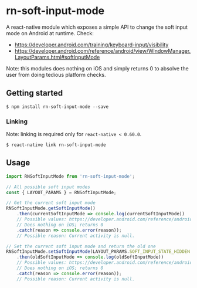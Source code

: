 # rn-soft-input-mode

A react-native module which exposes a simple API to change the soft input mode on Android at runtime.
Check:
* https://developer.android.com/training/keyboard-input/visibility
* https://developer.android.com/reference/android/view/WindowManager.LayoutParams.html#softInputMode

Note: this modules does nothing on iOS and simply returns 0 to absolve the user from doing tedious platform checks.

## Getting started

`$ npm install rn-soft-input-mode --save`

### Linking

Note: linking is required only for `react-native < 0.60.0`.

`$ react-native link rn-soft-input-mode`

## Usage
```javascript
import RNSoftInputMode from 'rn-soft-input-mode';

// All possible soft input modes
const { LAYOUT_PARAMS } = RNSoftInputMode;

// Get the current soft input mode
RNSoftInputMode.getSoftInputMode()
    .then(currentSoftInputMode => console.log(currentSoftInputMode))
    // Possible values: https://developer.android.com/reference/android/view/WindowManager.LayoutParams.html#softInputMode
    // Does nothing on iOS; returns 0
    .catch(reason => console.error(reason));
    // Possible reason: Current activity is null.

// Set the current soft input mode and return the old one
RNSoftInputMode.setSoftInputMode(LAYOUT_PARAMS.SOFT_INPUT_STATE_HIDDEN | LAYOUT_PARAMS.SOFT_INPUT_ADJUST_RESIZE)
    .then(oldSoftInputMode => console.log(oldSoftInputMode))
    // Possible values: https://developer.android.com/reference/android/view/WindowManager.LayoutParams.html#softInputMode
    // Does nothing on iOS; returns 0
    .catch(reason => console.error(reason));
    // Possible reason: Current activity is null.
```
